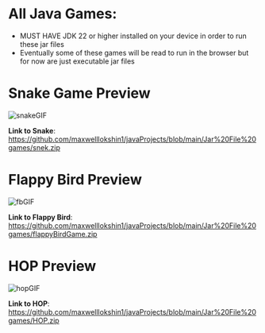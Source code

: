 # All Java Games:
- MUST HAVE JDK 22 or higher installed on your device in order to run these jar files
- Eventually some of these games will be read to run in the browser but for now are just executable jar files
# Snake Game Preview

![snakeGIF](https://github.com/user-attachments/assets/ce90d956-50de-4168-90bd-ddfce76f2f36)

**Link to Snake**: https://github.com/maxwelllokshin1/javaProjects/blob/main/Jar%20File%20games/snek.zip

# Flappy Bird Preview

![fbGIF](https://github.com/user-attachments/assets/6d53955c-7cca-4fd4-9e3d-67f5d8131dcb)

**Link to Flappy Bird**: https://github.com/maxwelllokshin1/javaProjects/blob/main/Jar%20File%20games/flappyBirdGame.zip

# HOP Preview
![hopGIF](https://github.com/user-attachments/assets/12197b9d-820a-4d51-83e1-5f4af25366e4)

**Link to HOP**: https://github.com/maxwelllokshin1/javaProjects/blob/main/Jar%20File%20games/HOP.zip
